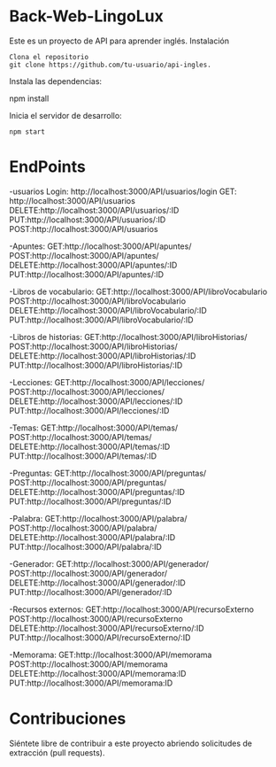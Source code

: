 # Back-Web-LingoLux

Este es un proyecto de API para aprender inglés.
Instalación

    Clona el repositorio
    git clone https://github.com/tu-usuario/api-ingles.

Instala las dependencias:

   npm install


Inicia el servidor de desarrollo:

    npm start

# EndPoints

-usuarios
Login: http://localhost:3000/API/usuarios/login
GET: http://localhost:3000/API/usuarios
DELETE:http://localhost:3000/API/usuarios/:ID
PUT:http://localhost:3000/API/usuarios/:ID
POST:http://localhost:3000/API/usuarios

-Apuntes:
  GET:http://localhost:3000/API/apuntes/
  POST:http://localhost:3000/API/apuntes/
  DELETE:http://localhost:3000/API/apuntes/:ID
  PUT:http://localhost:3000/API/apuntes/:ID

-Libros de vocabulario:
  GET:http://localhost:3000/API/libroVocabulario
  POST:http://localhost:3000/API/libroVocabulario
  DELETE:http://localhost:3000/API/libroVocabulario/:ID
  PUT:http://localhost:3000/API/libroVocabulario/:ID

-Libros de historias:
  GET:http://localhost:3000/API/libroHistorias/
  POST:http://localhost:3000/API/libroHistorias/
  DELETE:http://localhost:3000/API/libroHistorias/:ID
  PUT:http://localhost:3000/API/libroHistorias/:ID

-Lecciones:
  GET:http://localhost:3000/API/lecciones/
  POST:http://localhost:3000/API/lecciones/
  DELETE:http://localhost:3000/API/lecciones/:ID
  PUT:http://localhost:3000/API/lecciones/:ID

-Temas:
  GET:http://localhost:3000/API/temas/
  POST:http://localhost:3000/API/temas/
  DELETE:http://localhost:3000/API/temas/:ID
  PUT:http://localhost:3000/API/temas/:ID

-Preguntas:
  GET:http://localhost:3000/API/preguntas/
  POST:http://localhost:3000/API/preguntas/
  DELETE:http://localhost:3000/API/preguntas/:ID
  PUT:http://localhost:3000/API/preguntas/:ID

-Palabra:
  GET:http://localhost:3000/API/palabra/
  POST:http://localhost:3000/API/palabra/
  DELETE:http://localhost:3000/API/palabra/:ID
  PUT:http://localhost:3000/API/palabra/:ID

-Generador:
  GET:http://localhost:3000/API/generador/
  POST:http://localhost:3000/API/generador/
  DELETE:http://localhost:3000/API/generador/:ID
  PUT:http://localhost:3000/API/generador/:ID

-Recursos externos:
  GET:http://localhost:3000/API/recursoExterno
  POST:http://localhost:3000/API/recursoExterno
  DELETE:http://localhost:3000/API/recursoExterno/:ID
  PUT:http://localhost:3000/API/recursoExterno/:ID

-Memorama:
  GET:http://localhost:3000/API/memorama
  POST:http://localhost:3000/API/memorama
  DELETE:http://localhost:3000/API/memorama:ID
  PUT:http://localhost:3000/API/memorama:ID

# Contribuciones

Siéntete libre de contribuir a este proyecto abriendo solicitudes de extracción (pull requests).
